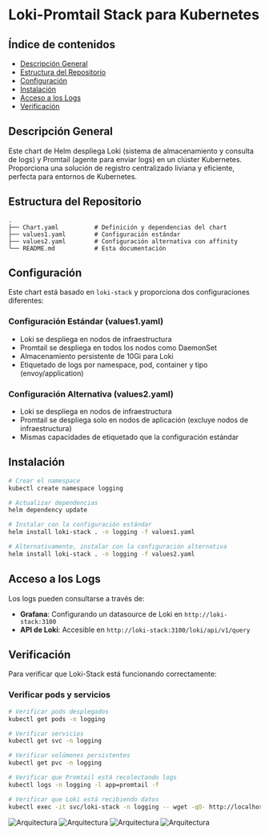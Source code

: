 # Loki-Promtail Stack para Kubernetes

## Índice de contenidos
* [Descripción General](#descripcion)
* [Estructura del Repositorio](#estructura)
* [Configuración](#configuracion)
* [Instalación](#instalacion)
* [Acceso a los Logs](#acceso)
* [Verificación](#verificacion)

<a name="descripcion"></a>
## Descripción General
Este chart de Helm despliega Loki (sistema de almacenamiento y consulta de logs) y Promtail (agente para enviar logs) en un clúster Kubernetes. Proporciona una solución de registro centralizado liviana y eficiente, perfecta para entornos de Kubernetes.

<a name="estructura"></a>
## Estructura del Repositorio
```
.
├── Chart.yaml          # Definición y dependencias del chart
├── values1.yaml        # Configuración estándar
├── values2.yaml        # Configuración alternativa con affinity
└── README.md           # Esta documentación
```

<a name="configuracion"></a>
## Configuración
Este chart está basado en `loki-stack` y proporciona dos configuraciones diferentes:

### Configuración Estándar (values1.yaml)
- Loki se despliega en nodos de infraestructura
- Promtail se despliega en todos los nodos como DaemonSet
- Almacenamiento persistente de 10Gi para Loki
- Etiquetado de logs por namespace, pod, container y tipo (envoy/application)

### Configuración Alternativa (values2.yaml)
- Loki se despliega en nodos de infraestructura
- Promtail se despliega solo en nodos de aplicación (excluye nodos de infraestructura)
- Mismas capacidades de etiquetado que la configuración estándar

<a name="instalacion"></a>
## Instalación

```bash
# Crear el namespace
kubectl create namespace logging

# Actualizar dependencias
helm dependency update

# Instalar con la configuración estándar
helm install loki-stack . -n logging -f values1.yaml

# Alternativamente, instalar con la configuración alternativa
helm install loki-stack . -n logging -f values2.yaml
```

<a name="acceso"></a>
## Acceso a los Logs

Los logs pueden consultarse a través de:

- **Grafana**: Configurando un datasource de Loki en `http://loki-stack:3100`
- **API de Loki**: Accesible en `http://loki-stack:3100/loki/api/v1/query`

<a name="verificacion"></a>
## Verificación

Para verificar que Loki-Stack está funcionando correctamente:

### Verificar pods y servicios
```bash
# Verificar pods desplegados
kubectl get pods -n logging

# Verificar servicios
kubectl get svc -n logging

# Verificar volúmenes persistentes
kubectl get pvc -n logging
```
```bash
# Verificar que Promtail está recolectando logs
kubectl logs -n logging -l app=promtail -f

# Verificar que Loki está recibiendo datos
kubectl exec -it svc/loki-stack -n logging -- wget -qO- http://localhost:3100/ready
```

![Arquitectura]()
![Arquitectura]()
![Arquitectura]()
![Arquitectura]()



